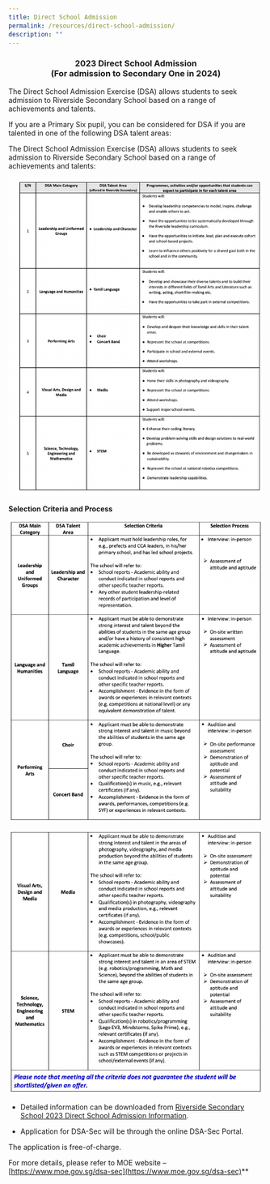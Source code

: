 ```yaml
---
title: Direct School Admission
permalink: /resources/direct-school-admission/
description: ""
---
```

<center><h3>2023 Direct School Admission<br>(For admission to Secondary One in 2024)</h3></center>

The Direct School Admission Exercise (DSA) allows students to seek admission to Riverside Secondary School based on a range of achievements and talents.

If you are a Primary Six pupil, you can be considered for DSA if you are talented in one of the following DSA talent areas:


The Direct School Admission Exercise (DSA) allows students to seek admission to Riverside Secondary School based on a range of achievements and talents:

![](/images/dsa2023.png)

**Selection Criteria and Process**

![](/images/dsaselectionprocessa.png)

![](/images/dsaselectionb.png)


*   Detailed information can be downloaded from [Riverside Secondary School 2023 Direct School Admission Information](/files/riverside%20secondary%20school%202023%20direct%20school%20admission%20information%20(3%20may%202023).pdf).
    

*   Application for DSA-Sec will be through the online DSA-Sec Portal.&nbsp;
    

The application is free-of-charge.

  
For more details, please refer to MOE website – [https://www.moe.gov.sg/dsa-sec](https://www.moe.gov.sg/dsa-sec)**